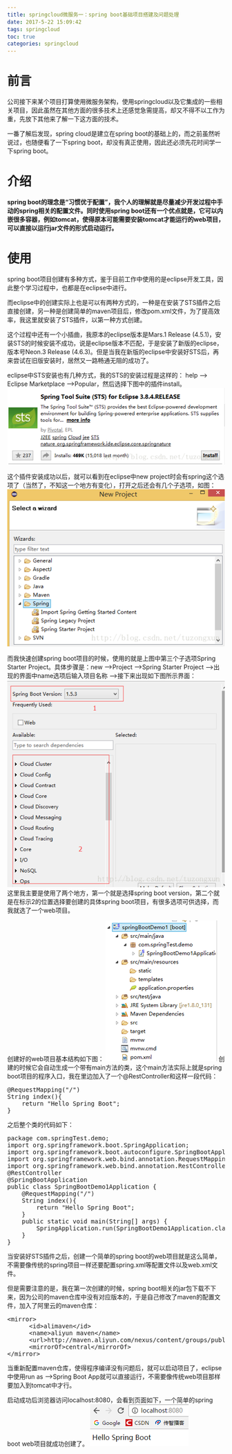 ```yaml
---
title: springcloud微服务一：spring boot基础项目搭建及问题处理
date: 2017-5-22 15:09:42
tags: springcloud
toc: true
categories: springcloud
---
```

# 前言
公司接下来某个项目打算使用微服务架构，使用springcloud以及它集成的一些相关项目，因此虽然在其他方面的很多技术上还感觉急需提高，却又不得不以工作为重，先放下其他来了解一下这方面的技术。

一番了解后发现，spring cloud是建立在spring boot的基础上的，而之前虽然听说过，也随便看了一下spring boot，却没有真正使用，因此还必须先花时间学一下spring boot。
<!--more-->

# 介绍
**spring boot的理念是“习惯优于配置”，我个人的理解就是尽量减少开发过程中手动的spring相关的配置文件。同时使用spring boot还有一个优点就是，它可以内嵌很多容器，例如tomcat，使得原本可能需要安装tomcat才能运行的web项目，可以直接以运行jar文件的形式启动运行。**

# 使用
spring boot项目创建有多种方式，鉴于目前工作中使用的是eclipse开发工具，因此整个学习过程中，也都是在eclipse中进行。

而eclipse中的创建实际上也是可以有两种方式的，一种是在安装了STS插件之后直接创建，另一种是创建简单的maven项目后，修改pom.xml文件，为了提高效率，我这里就安装了STS插件，以第一种方式创建。

这个过程中还有一个小插曲，我原本的eclipse版本是Mars.1 Release (4.5.1)，安装STS的时候安装不成功，说是eclipse版本不匹配，于是安装了新版的eclipse，版本号Neon.3 Release (4.6.3)。但是当我在新版的eclipse中安装好STS后，再来尝试在旧版安装时，居然又一路畅通无阻的成功了。

 eclipse中STS安装也有几种方式，我的STS的安装过程是这样的：  help --> Eclipse  Marketplace -->Popular，然后选择下图中的插件install。
![cloud1](/images/springcloud/s1.png)

这个插件安装成功以后，就可以看到在eclipse中new project时会有spring这个选项了（当然了，不知这一个地方有变化），打开之后还会有几个子选项，如图：
![cloud2](/images/springcloud/s2.png)

而我快速创建spring boot项目的时候，使用的就是上图中第三个子选项Spring Starter Project。具体步骤是：new -->Project -->Spring Starter Project -->出现的界面中name选项后输入项目名称 -->接下来出现如下图所示界面：
![cloud3](/images/springcloud/s3.png)
这里我主要是使用了两个地方，第一个就是选择spring boot version，第二个就是在标示2的位置选择要创建的具体spring boot项目，有很多选项可供选择，而我就选了一个web项目。

创建好的web项目基本结构如下图：
![cloud4](/images/springcloud/s4.png)
创建的时候它会自动生成一个带有main方法的类，这个main方法实际上就是spring boot项目的程序入口，我在里边加入了一个@RestController和这样一段代码：

<pre>
@RequestMapping("/")
String index(){
	return "Hello Spring Boot";
}
</pre>

之后整个类的代码如下：

<pre>
package com.springTest.demo;
import org.springframework.boot.SpringApplication;
import org.springframework.boot.autoconfigure.SpringBootApplication;
import org.springframework.web.bind.annotation.RequestMapping;
import org.springframework.web.bind.annotation.RestController;
@RestController
@SpringBootApplication
public class SpringBootDemo1Application {
	@RequestMapping("/")
	String index(){
		return "Hello Spring Boot";
	}
	public static void main(String[] args) {
		SpringApplication.run(SpringBootDemo1Application.class, args);
	}
}
</pre>

当安装好STS插件之后，创建一个简单的spring boot的web项目就是这么简单，不需要像传统的spring项目一样还要配置spring.xml等配置文件以及web.xml文件。

但是需要注意的是，我在第一次创建的时候，spring boot相关的jar包下载不下来，因为公司的maven仓库中没有对应版本的，于是自己修改了maven的配置文件，加入了阿里云的maven仓库：

<pre>
&lt;mirror>  
      &lt;id>alimaven&lt;/id>  
      &lt;name>aliyun maven&lt;/name>  
      &lt;url>http://maven.aliyun.com/nexus/content/groups/public/&lt;/url>  
      &lt;mirrorOf>central&lt;/mirrorOf>          
&lt;/mirror>  
</pre>

当重新配置maven仓库，使得程序编译没有问题后，就可以启动项目了，eclipse中使用run as -->Spring Boot App就可以直接运行，不需要像传统web项目那样要加入到tomcat中才行。

启动成功后浏览器访问localhost:8080，会看到页面如下，一个简单的spring boot web项目就成功创建了。
![cloud5](/images/springcloud/s5.png)